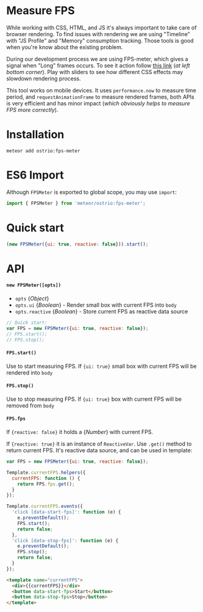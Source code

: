 Measure FPS
=====

While working with CSS, HTML, and JS it's always important to take care of browser rendering. To find issues with rendering we are using "Timeline" with "JS Profile" and "Memory" consumption tracking. Those tools is good when you're know about the existing problem.

During our development process we are using FPS-meter, which gives a signal when "Long" frames occurs. To see it action follow [this link](https://cssbuilder.veliovgroup.com) (*at left bottom corner*). Play with sliders to see how different CSS effects may slowdown rendering process.

This tool works on mobile devices. It uses `performance.now` to measure time period, and `requestAnimationFrame` to measure rendered frames, both APIs is very efficient and has minor impact (*which obviously helps to measure FPS more correctly*).

Installation
=====
```shell
meteor add ostrio:fps-meter
```

ES6 Import
=====
Although `FPSMeter` is exported to global scope, you may use `import`:
```jsx
import { FPSMeter } from 'meteor/ostrio:fps-meter';
```

Quick start
=====
```js
(new FPSMeter({ui: true, reactive: false})).start();
```

API
=====
#### `new FPSMeter([opts])`

 - `opts` {*Object*}
 - `opts.ui` {*Boolean*} - Render small box with current FPS into `body`
 - `opts.reactive` {*Boolean*} - Store current FPS as reactive data source

```js
// Quick start:
var FPS = new FPSMeter({ui: true, reactive: false});
// FPS.start();
// FPS.stop();
```

#### `FPS.start()`
Use to start measuring FPS. If `{ui: true}` small box with current FPS will be rendered into `body`

#### `FPS.stop()`
Use to stop measuring FPS. If `{ui: true}` box with current FPS will be removed from `body`

#### `FPS.fps`
If `{reactive: false}` it holds a {*Number*} with current FPS.

If `{reactive: true}` it is an instance of `ReactiveVar`. Use `.get()` method to return current FPS. It's reactive data source, and can be used in template:

```js
var FPS = new FPSMeter({ui: true, reactive: false});

Template.currentFPS.helpers({
  currentFPS: function () {
    return FPS.fps.get();
  }
});

Template.currentFPS.events({
  'click [data-start-fps]': function (e) {
    e.preventDefault();
    FPS.start();
    return false;
  },
  'click [data-stop-fps]': function (e) {
    e.preventDefault();
    FPS.stop();
    return false;
  }
});
```

```html
<template name="currentFPS">
  <div>{{currentFPS}}</div>
  <button data-start-fps>Start</button>
  <button data-stop-fps>Stop</button>
</template>
```